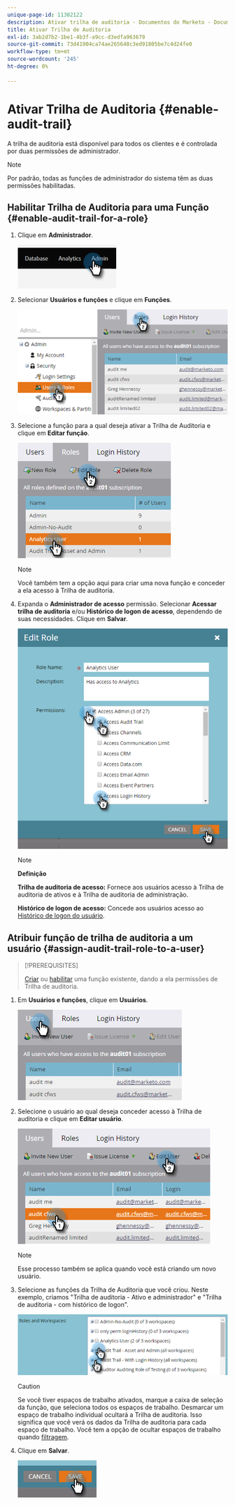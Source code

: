 ```yaml
---
unique-page-id: 11382122
description: Ativar trilha de auditoria - Documentos do Marketo - Documentação do produto
title: Ativar Trilha de Auditoria
exl-id: 3ab2d7b2-1be1-4b3f-a9cc-d3edfa963679
source-git-commit: 73d41904ca74ae265648c3ed91805be7c4d24fe0
workflow-type: tm+mt
source-wordcount: '245'
ht-degree: 0%

---
```


# Ativar Trilha de Auditoria {#enable-audit-trail}

A trilha de auditoria está disponível para todos os clientes e é controlada por duas permissões de administrador.

>[!NOTE]
>
>Por padrão, todas as funções de administrador do sistema têm as duas permissões habilitadas.

## Habilitar Trilha de Auditoria para uma Função {#enable-audit-trail-for-a-role}

1. Clique em **Administrador**.

   ![](assets/enable-audit-trail-1.png)

1. Selecionar **Usuários e funções** e clique em **Funções**.

   ![](assets/enable-audit-trail-2.png)

1. Selecione a função para a qual deseja ativar a Trilha de Auditoria e clique em **Editar função**.

   ![](assets/enable-audit-trail-3.png)

   >[!NOTE]
   >
   >Você também tem a opção aqui para criar uma nova função e conceder a ela acesso à Trilha de auditoria.

1. Expanda o **Administrador de acesso** permissão. Selecionar **Acessar trilha de auditoria** e/ou **Histórico de logon de acesso**, dependendo de suas necessidades. Clique em **Salvar**.

   ![](assets/enable-audit-trail-4.png)

   >[!NOTE]
   >
   >**Definição**
   >
   >**Trilha de auditoria de acesso:** Fornece aos usuários acesso à Trilha de auditoria de ativos e à Trilha de auditoria de administração.
   >
   >**Histórico de logon de acesso:** Concede aos usuários acesso ao [Histórico de logon do usuário](/help/marketo/product-docs/administration/audit-trail/user-login-history.md).

## Atribuir função de trilha de auditoria a um usuário {#assign-audit-trail-role-to-a-user}

>[!PREREQUISITES]
>
>[Criar](/help/marketo/product-docs/administration/users-and-roles/create-delete-edit-and-change-a-user-role.md#create-a-role) ou [habilitar](#enable-audit-trail) uma função existente, dando a ela permissões de Trilha de auditoria.

1. Em **Usuários e funções**, clique em **Usuários**.

   ![](assets/enable-audit-trail-5.png)

1. Selecione o usuário ao qual deseja conceder acesso à Trilha de auditoria e clique em **Editar usuário**.

   ![](assets/enable-audit-trail-6.png)

   >[!NOTE]
   >
   >Esse processo também se aplica quando você está criando um novo usuário.

1. Selecione as funções da Trilha de Auditoria que você criou. Neste exemplo, criamos &quot;Trilha de auditoria - Ativo e administrador&quot; e &quot;Trilha de auditoria - com histórico de logon&quot;.

   ![](assets/enable-audit-trail-7.png)

   >[!CAUTION]
   >
   >Se você tiver espaços de trabalho ativados, marque a caixa de seleção da função, que seleciona todos os espaços de trabalho. Desmarcar um espaço de trabalho individual ocultará a Trilha de auditoria. Isso significa que você verá os dados da Trilha de auditoria para cada espaço de trabalho. Você tem a opção de ocultar espaços de trabalho quando [filtragem](/help/marketo/product-docs/administration/audit-trail/filtering-in-audit-trail.md).

1. Clique em **Salvar**.

   ![](assets/enable-audit-trail-8.png)
